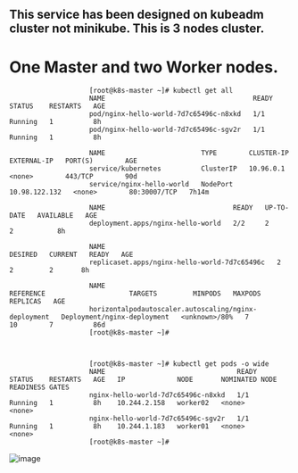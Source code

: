 ## This service has been designed on kubeadm cluster not minikube. This is 3 nodes cluster.
# One Master and two Worker nodes.

    


                        [root@k8s-master ~]# kubectl get all
                        NAME                                     READY   STATUS    RESTARTS   AGE
                        pod/nginx-hello-world-7d7c65496c-n8xkd   1/1     Running   1          8h
                        pod/nginx-hello-world-7d7c65496c-sgv2r   1/1     Running   1          8h

                        NAME                        TYPE        CLUSTER-IP      EXTERNAL-IP   PORT(S)        AGE
                        service/kubernetes          ClusterIP   10.96.0.1       <none>        443/TCP        90d
                        service/nginx-hello-world   NodePort    10.98.122.132   <none>        80:30007/TCP   7h14m

                        NAME                                READY   UP-TO-DATE   AVAILABLE   AGE
                        deployment.apps/nginx-hello-world   2/2     2            2           8h

                        NAME                                           DESIRED   CURRENT   READY   AGE
                        replicaset.apps/nginx-hello-world-7d7c65496c   2         2         2       8h

                        NAME                                                   REFERENCE                     TARGETS         MINPODS   MAXPODS   REPLICAS   AGE
                        horizontalpodautoscaler.autoscaling/nginx-deployment   Deployment/nginx-deployment   <unknown>/80%   7         10        7          86d
                        [root@k8s-master ~]#
                        
                        
                        
                        [root@k8s-master ~]# kubectl get pods -o wide
                        NAME                                 READY   STATUS    RESTARTS   AGE   IP             NODE       NOMINATED NODE   READINESS GATES
                        nginx-hello-world-7d7c65496c-n8xkd   1/1     Running   1          8h    10.244.2.158   worker02   <none>           <none>
                        nginx-hello-world-7d7c65496c-sgv2r   1/1     Running   1          8h    10.244.1.183   worker01   <none>           <none>
                        [root@k8s-master ~]#
                        
![image](https://user-images.githubusercontent.com/21194692/88318654-a1443880-cd4d-11ea-9422-72941f75168c.png)


